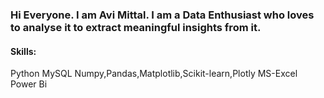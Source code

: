 ### Hi Everyone. I am Avi Mittal. I am a Data Enthusiast who loves to analyse it to extract meaningful insights from it.

#### Skills:
Python
MySQL
Numpy,Pandas,Matplotlib,Scikit-learn,Plotly
MS-Excel
Power Bi

<!--
**avii-07/avii-07** is a ✨ _special_ ✨ repository because its `README.md` (this file) appears on your GitHub profile.

Here are some ideas to get you started:

- 🔭 I’m currently working on ...
- 🌱 I’m currently learning ...
- 👯 I’m looking to collaborate on ...
- 🤔 I’m looking for help with ...
- 💬 Ask me about ...
- 📫 How to reach me: ...
- 😄 Pronouns: ...
- ⚡ Fun fact: ...
-->
